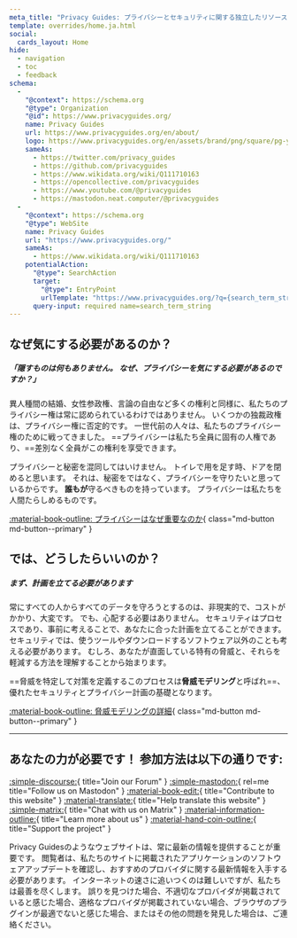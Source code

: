 ```yaml
---
meta_title: "Privacy Guides: プライバシーとセキュリティに関する独立したリソース"
template: overrides/home.ja.html
social:
  cards_layout: Home
hide:
  - navigation
  - toc
  - feedback
schema:
  - 
    "@context": https://schema.org
    "@type": Organization
    "@id": https://www.privacyguides.org/
    name: Privacy Guides
    url: https://www.privacyguides.org/en/about/
    logo: https://www.privacyguides.org/en/assets/brand/png/square/pg-yellow.png
    sameAs:
      - https://twitter.com/privacy_guides
      - https://github.com/privacyguides
      - https://www.wikidata.org/wiki/Q111710163
      - https://opencollective.com/privacyguides
      - https://www.youtube.com/@privacyguides
      - https://mastodon.neat.computer/@privacyguides
  - 
    "@context": https://schema.org
    "@type": WebSite
    name: Privacy Guides
    url: "https://www.privacyguides.org/"
    sameAs:
      - https://www.wikidata.org/wiki/Q111710163
    potentialAction:
      "@type": SearchAction
      target:
        "@type": EntryPoint
        urlTemplate: "https://www.privacyguides.org/?q={search_term_string}"
      query-input: required name=search_term_string
---
```


<!-- markdownlint-disable-next-line -->
## なぜ気にする必要があるのか？

##### 「隠すものは何もありません。 なぜ、プライバシーを気にする必要があるのですか？」

異人種間の結婚、女性参政権、言論の自由など多くの権利と同様に、私たちのプライバシー権は常に認められているわけではありません。 いくつかの独裁政権は、プライバシー権に否定的です。 一世代前の人々は、私たちのプライバシー権のために戦ってきました。 ==プライバシーは私たち全員に固有の人権であり、==差別なく全員がこの権利を享受できます。

プライバシーと秘密を混同してはいけません。 トイレで用を足す時、ドアを閉めると思います。 それは、秘密をではなく、プライバシーを守りたいと思っているからです。 **誰もが**守るべきものを持っています。 プライバシーは私たちを人間たらしめるものです。

[:material-book-outline: プライバシーはなぜ重要なのか](basics/why-privacy-matters.md){ class="md-button md-button--primary" }

## では、どうしたらいいのか？

##### まず、計画を立てる必要があります

常にすべての人からすべてのデータを守ろうとするのは、非現実的で、コストがかかり、大変です。 でも、心配する必要はありません。 セキュリティはプロセスであり、事前に考えることで、あなたに合った計画を立てることができます。 セキュリティでは、使うツールやダウンロードするソフトウェア以外のことも考える必要があります。 むしろ、あなたが直面している特有の脅威と、それらを軽減する方法を理解することから始まります。

==脅威を特定して対策を定義するこのプロセスは**脅威モデリング**と呼ばれ==、優れたセキュリティとプライバシー計画の基礎となります。

[:material-book-outline: 脅威モデリングの詳細](basics/threat-modeling.md){ class="md-button md-button--primary" }

---

## あなたの力が必要です！ 参加方法は以下の通りです:

[:simple-discourse:](https://discuss.privacyguides.net){ title="Join our Forum" }
[:simple-mastodon:](https://mastodon.neat.computer/@privacyguides){ rel=me title="Follow us on Mastodon" }
[:material-book-edit:](https://github.com/privacyguides/privacyguides.org){ title="Contribute to this website" }
[:material-translate:](https://matrix.to/#/#pg-i18n:aragon.sh){ title="Help translate this website" }
[:simple-matrix:](https://matrix.to/#/#privacyguides:matrix.org){ title="Chat with us on Matrix" }
[:material-information-outline:](about/index.md){ title="Learn more about us" }
[:material-hand-coin-outline:](about/donate.md){ title="Support the project" }

Privacy Guidesのようなウェブサイトは、常に最新の情報を提供することが重要です。 閲覧者は、私たちのサイトに掲載されたアプリケーションのソフトウェアアップデートを確認し、おすすめのプロバイダに関する最新情報を入手する必要があります。 インターネットの速さに追いつくのは難しいですが、私たちは最善を尽くします。 誤りを見つけた場合、不適切なプロバイダが掲載されていると感じた場合、適格なプロバイダが掲載されていない場合、ブラウザのプラグインが最適でないと感じた場合、またはその他の問題を発見した場合は、ご連絡ください。
